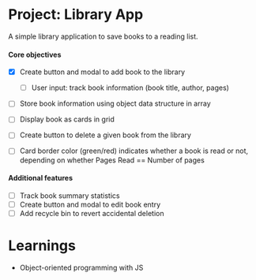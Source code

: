 # Project: Library App

A simple library application to save books to a reading list.

#### Core objectives

- [X] Create button and modal to add book to the library
    - [ ] User input: track book information (book title, author, pages)
- [ ] Store book information using object data structure in array
- [ ] Display book as cards in grid
- [ ] Create button to delete a given book from the library
- [ ] Card border color (green/red) indicates whether a book is read or not, depending on whether Pages Read == Number of pages


#### Additional features

- [ ] Track book summary statistics
- [ ] Create button and modal to edit book entry
- [ ] Add recycle bin to revert accidental deletion

# Learnings
- Object-oriented programming with JS

